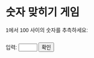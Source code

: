 <!DOCTYPE html>
<html lang="en">
<head>
    <meta charset="UTF-8">
    <meta name="viewport" content="width=device-width, initial-scale=1.0">
    <title>숫자 맞히기 게임</title>
    <style>
        body {
            font-family: Arial, sans-serif;
        }
        #guessInput {
            width: 50px;
        }
        #guessSubmit {
            margin-top: 10px;
        }
        #message {
            margin-top: 10px;
        }
    </style>
</head>
<body>

<h1>숫자 맞히기 게임</h1>
<p>1에서 100 사이의 숫자를 추측하세요:</p>

<label for="guessInput">입력: </label>
<input type="text" id="guessInput" class="guessField">
<input type="submit" value="확인" class="guessSubmit" id="guessSubmit">

<div id="message"></div>

<script>
    // 컴퓨터가 선택한 숫자 생성
    const randomNumber = Math.floor(Math.random() * 100) + 1;

    // 게임 상태를 추적하기 위한 변수
    let guesses = [];
    let attempts = 0;
    let isGameOver = false;

    const guessSubmit = document.getElementById('guessSubmit');
    const message = document.getElementById('message');

    function checkGuess() {
        const guess = parseInt(document.getElementById('guessInput').value);

        if (isNaN(guess) || guess < 1 || guess > 100) {
            alert('1에서 100 사이의 숫자를 입력하세요!');
            return;
        }

        // 이전 추측 기록에 추가
        guesses.push(guess);
        attempts++;

        // 추측한 숫자 확인
        if (guess === randomNumber) {
            gameOver(true);
        } else {
            if (attempts === 10) {
                gameOver(false);
            } else {
                const hint = guess < randomNumber ? '더 큰 숫자를 추측하세요!' : '더 작은 숫자를 추측하세요!';
                displayMessage(`틀렸습니다! ${hint} 남은 시도 횟수: ${10 - attempts}`);
            }
        }

        document.getElementById('guessInput').value = ''; // 입력 필드 초기화
        document.getElementById('guessInput').focus(); // 입력 필드로 포커스 이동
    }

    function displayMessage(msg) {
        message.textContent = msg;
    }

    function gameOver(win) {
        if (win) {
            displayMessage(`축하합니다! ${randomNumber}을(를) 맞추셨습니다! 시도 횟수: ${attempts}`);
        } else {
            displayMessage(`게임 종료! 정답은 ${randomNumber}입니다.`);
        }

        isGameOver = true;
        guessSubmit.disabled = true;
    }

    guessSubmit.addEventListener('click', function() {
        if (!isGameOver) {
            checkGuess();
        }
    });
</script>

</body>
</html>
